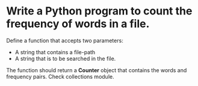 # Write a Python program to count the frequency of words in a file.

Define a function that accepts two parameters:

* A string that contains a file-path
* A string that is to be searched in the file.

The function should return a **Counter** object that contains the words and frequency pairs. Check collections module. 